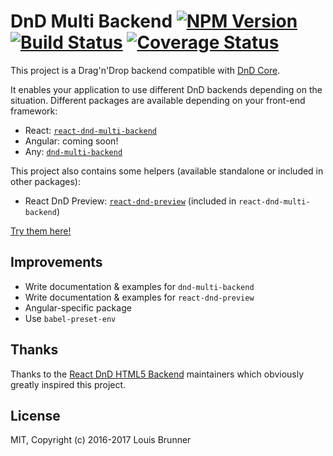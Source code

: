# DnD Multi Backend [![NPM Version][npm-image]][npm-url] [![Build Status][travis-image]][travis-url] [![Coverage Status][coveralls-image]][coveralls-url]

This project is a Drag'n'Drop backend compatible with [DnD Core](https://github.com/react-dnd/react-dnd).

It enables your application to use different DnD backends depending on the situation. Different packages are available depending on your front-end framework:

  - React: [`react-dnd-multi-backend`](packages/react-dnd-multi-backend)
  - Angular: coming soon!
  - Any: [`dnd-multi-backend`](packages/dnd-multi-backend)

This project also contains some helpers (available standalone or included in other packages):

 - React DnD Preview: [`react-dnd-preview`](packages/react-dnd-preview) (included in `react-dnd-multi-backend`)

[Try them here!](https://louisbrunner.github.io/dnd-multi-backend/examples)


## Improvements

 - Write documentation & examples for `dnd-multi-backend`
 - Write documentation & examples for `react-dnd-preview`
 - Angular-specific package
 - Use `babel-preset-env`


## Thanks

Thanks to the [React DnD HTML5 Backend](https://github.com/gaearon/react-dnd-html5-backend) maintainers which obviously greatly inspired this project.


## License

MIT, Copyright (c) 2016-2017 Louis Brunner



[npm-image]: https://img.shields.io/npm/v/dnd-multi-backend.svg
[npm-url]: https://npmjs.org/package/dnd-multi-backend
[travis-image]: https://travis-ci.org/LouisBrunner/dnd-multi-backend.svg?branch=master
[travis-url]: https://travis-ci.org/LouisBrunner/dnd-multi-backend
[coveralls-image]: https://coveralls.io/repos/github/LouisBrunner/dnd-multi-backend/badge.svg?branch=master
[coveralls-url]: https://coveralls.io/github/LouisBrunner/dnd-multi-backend?branch=master
